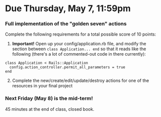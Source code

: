 # Due Thursday, May 7, 11:59pm

### Full implementation of the "golden seven" actions

Complete the following requirements for a total possible score of 10 points:

1. **Important!** Open up your config/application.rb file, and modify the section between ```class Application... end``` so that it reads like the following (there's a lot of commented-out code in there currently):

```
class Application < Rails::Application
  config.action_controller.permit_all_parameters = true
end
```

2. Complete the new/create/edit/update/destroy actions for one of the resources in your final project

### Next Friday (May 8) is the mid-term!

45 minutes at the end of class, closed book.
